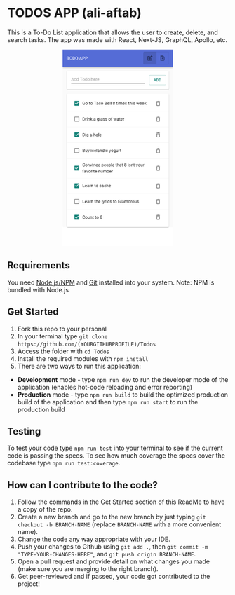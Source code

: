 # TODOS APP (ali-aftab)

This is a To-Do List application that allows the user to create, delete, and search tasks. The app was made with React, Next-JS, GraphQL, Apollo, etc.

<p align="center">
            <img src="/public/ReadMePhoto.png" width="50%" height="50%" >
</p>

## Requirements

You need [Node.js/NPM](https://nodejs.org/) and [Git](https://git-scm.com/) installed into your system. Note: NPM is bundled with Node.js

## Get Started

1. Fork this repo to your personal
2. In your terminal type `git clone https://github.com/(YOURGITHUBPROFILE)/Todos`
3. Access the folder with `cd Todos`
4. Install the required modules with `npm install`
5. There are two ways to run this application:

- **Development** mode - type `npm run dev` to run the developer mode of the application (enables hot-code reloading and error reporting)
- **Production** mode - type `npm run build` to build the optimized production build of the application and then type `npm run start` to run the production build

## Testing

To test your code type `npm run test` into your terminal to see if the current code is passing the specs.
To see how much coverage the specs cover the codebase type `npm run test:coverage`.

## How can I contribute to the code?

1. Follow the commands in the Get Started section of this ReadMe to have a copy of the repo.
2. Create a new branch and go to the new branch by just typing `git checkout -b BRANCH-NAME` (replace `BRANCH-NAME` with a more convenient name).
3. Change the code any way appropriate with your IDE.
4. Push your changes to Github using `git add .`, then `git commit -m "TYPE-YOUR-CHANGES-HERE"`, and `git push origin BRANCH-NAME`.
5. Open a pull request and provide detail on what changes you made (make sure you are merging to the right branch).
6. Get peer-reviewed and if passed, your code got contributed to the project!
